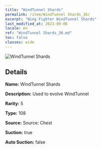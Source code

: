 ```yaml
---
title: "WindTunnel Shards"
permalink: /item/WindTunnel Shards_36/
excerpt: "Wing Fighter WindTunnel Shards"
last_modified_at: 2023-09-06
locale: en
ref: "WindTunnel Shards_36.md"
toc: false
classes: wide
---
```



 ![WindTunnel Shards](/images/item/WindTunnel_Shards_p.png)



## Details

 **Name:** WindTunnel Shards 

 **Description:** Used to evolve WindTunnel

 **Rarity:** 5 

 **Type:** 108 

 **Source:** Source: Chest 

 **Suction:** true 

 **Auto Suction:** false 


